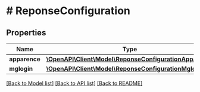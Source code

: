 # # ReponseConfiguration

## Properties

Name | Type | Description | Notes
------------ | ------------- | ------------- | -------------
**apparence** | [**\OpenAPI\Client\Model\ReponseConfigurationApparence**](ReponseConfigurationApparence.md) |  |
**mglogin** | [**\OpenAPI\Client\Model\ReponseConfigurationMglogin**](ReponseConfigurationMglogin.md) |  | [optional]

[[Back to Model list]](../../README.md#models) [[Back to API list]](../../README.md#endpoints) [[Back to README]](../../README.md)

